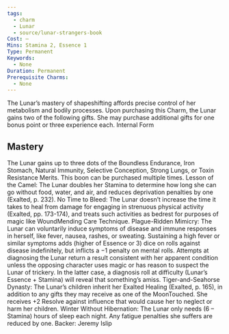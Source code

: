 ```yaml
---
tags:
  - charm
  - Lunar
  - source/lunar-strangers-book
Cost: —
Mins: Stamina 2, Essence 1
Type: Permanent
Keywords:
  - None
Duration: Permanent
Prerequisite Charms:
  - None
---
```

The Lunar’s mastery of shapeshifting affords precise control of her metabolism and bodily processes.
Upon purchasing this Charm, the Lunar gains two of the following gifts. She may purchase additional gifts for one bonus point or three experience each.
Internal Form 
## Mastery
The Lunar gains up to three dots of the Boundless Endurance, Iron Stomach, Natural Immunity, Selective Conception, Strong Lungs, or Toxin Resistance Merits. This boon can be purchased multiple times.
Lesson of the Camel: The Lunar doubles her Stamina to determine how long she can go without food, water, and air, and reduces deprivation penalties by one (Exalted, p. 232).
No Time to Bleed: The Lunar doesn’t increase the time it takes to heal from damage for engaging in strenuous physical activity (Exalted, pp. 173-174), and treats such activities as bedrest for purposes of magic like WoundMending Care Technique.
Plague-Ridden Mimicry: The Lunar can voluntarily induce symptoms of disease and immune responses in herself, like fever, nausea, rashes, or sweating. Sustaining a high fever or similar symptoms adds (higher of Essence or 3) dice on rolls against disease indefinitely, but inflicts a −1 penalty on mental rolls. Attempts at diagnosing the Lunar return a result consistent with her apparent condition unless the opposing character uses magic or has reason to suspect the Lunar of trickery.
In the latter case, a diagnosis roll at difficulty (Lunar’s Essence + Stamina) will reveal that something’s amiss.
Tiger-and-Seahorse Dynasty: The Lunar’s children inherit her Exalted Healing (Exalted, p. 165), in addition to any gifts they may receive as one of the MoonTouched. She receives +2 Resolve against influence that would cause her to neglect or harm her children.
Winter Without Hibernation: The Lunar only needs (6 – Stamina) hours of sleep each night. Any fatigue penalties she suffers are reduced by one.
Backer: Jeremy Islip